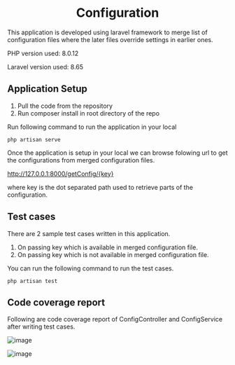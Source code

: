 <h1 align="center">Configuration</h1>

This application is developed using laravel framework to merge list of configuration files where the later files override settings in earlier ones.

<p>PHP version used: 8.0.12</p>
<p>Laravel version used: 8.65</p>

## Application Setup

1. Pull the code from the repository
2. Run composer install in root directory of the repo

Run following command to run the application in your local

    php artisan serve

Once the application is setup in your local we can browse folowing url to get the configurations from merged configuration files.

http://127.0.0.1:8000/getConfig/{key}

where key is the dot separated path used to retrieve parts of the configuration.

## Test cases

There are 2 sample test cases written in this application.

1. On passing key which is available in merged configuration file.
2. On passing key which is not available in merged configuration file.

You can run the following command to run the test cases.

    php artisan test
    
## Code coverage report

Following are code coverage report of ConfigController and ConfigService after writing test cases.

![image](https://user-images.githubusercontent.com/23741487/140092989-c94fd6ee-ed31-489d-be9c-69537b1faf92.png)

![image](https://user-images.githubusercontent.com/23741487/140093252-6920bb8d-2017-4ebf-8be6-75042d5c02f1.png)




